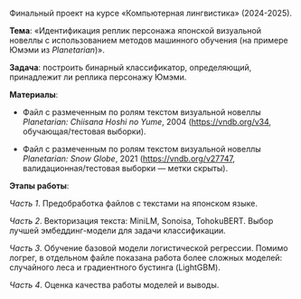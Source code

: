 Финальный проект на курсе «Компьютерная лингвистика» (2024-2025).

**Тема**: «Идентификация реплик персонажа японской визуальной новеллы с использованием методов машинного обучения (на примере Юмэми из *Planetarian*)».

**Задача**: построить бинарный классификатор, определяющий, принадлежит ли реплика персонажу Юмэми.  

**Материалы**: 

- Файл с размеченным по ролям текстом визуальной новеллы *Planetarian: Chiisana Hoshi no Yume*, 2004 (https://vndb.org/v34, обучающая/тестовая выборки).

- Файл с размеченным по ролям текстом визуальной новеллы *Planetarian: Snow Globe*, 2021 (https://vndb.org/v27747, валидационная/тестовая выборки — метки скрыты).

**Этапы работы**:

*Часть 1*. Предобработка файлов с текстами на японском языке.

*Часть 2*. Векторизация текста: MiniLM, Sonoisa, TohokuBERT. Выбор лучшей эмбеддинг-модели для задачи классификации.

*Часть 3*. Обучение базовой модели логистической регрессии. Помимо логрег, в отдельном файле показана работа более сложных моделей: случайного леса и градиентного бустинга (LightGBM).

*Часть 4*. Оценка качества работы моделей и выводы.
